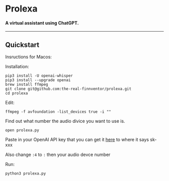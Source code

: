 # Prolexa

#### A virtual assistant using ChatGPT.
---
## Quickstart
Insructions for Macos:

Installation:
```
pip3 install -U openai-whisper
pip3 install --upgrade openai
brew install ffmpeg
git clone git@github.com:the-real-finnventor/prolexa.git
cd prolexa
```

Edit:
```
ffmpeg -f avfoundation -list_devices true -i ""
```
Find out what number the audio divice you want to use is.
```
open prolexa.py
```

Paste in your OpenAI API key that you can get it [here](https://platform.openai.com/account/api-keys) to where it says sk-xxx

Also change `:4` to `:` then your audio devce number

Run:
```
python3 prolexa.py
```
